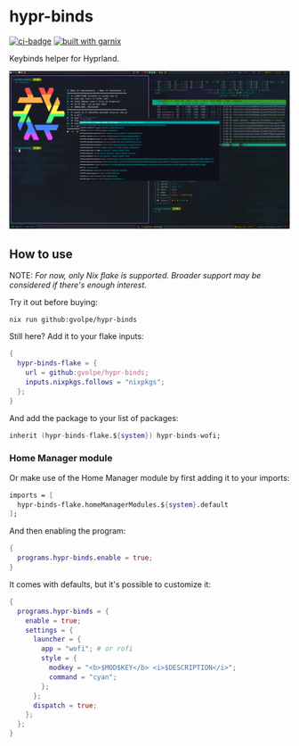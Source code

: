 # hypr-binds

[![ci-badge](https://img.shields.io/static/v1?label=Built%20with&message=nix&color=blue&style=flat&logo=nixos&link=https://nixos.org&labelColor=111212)](https://gvolpe.com)
[![built with garnix](https://img.shields.io/endpoint?url=https%3A%2F%2Fgarnix.io%2Fapi%2Fbadges%2Fgvolpe%2Fhypr-binds%3Fbranch%3Dmain)](https://garnix.io)

Keybinds helper for Hyprland.

![binds](./imgs/hypr-binds.png)

## How to use

NOTE: *For now, only Nix flake is supported. Broader support may be considered if there's enough interest*.
 
Try it out before buying:

```console
nix run github:gvolpe/hypr-binds
```

Still here? Add it to your flake inputs:

```nix
{
  hypr-binds-flake = {
    url = github:gvolpe/hypr-binds;
    inputs.nixpkgs.follows = "nixpkgs";
  };
}
```

And add the package to your list of packages:

```nix
inherit (hypr-binds-flake.${system}) hypr-binds-wofi;
```

### Home Manager module

Or make use of the Home Manager module by first adding it to your imports:

```nix
imports = [
  hypr-binds-flake.homeManagerModules.${system}.default
];
```

And then enabling the program:

```nix
{
  programs.hypr-binds.enable = true;
}
```

It comes with defaults, but it's possible to customize it:

```nix
{
  programs.hypr-binds = {
    enable = true;
    settings = {
      launcher = {
        app = "wofi"; # or rofi
        style = {
          modkey = "<b>$MOD$KEY</b> <i>$DESCRIPTION</i>";
          command = "cyan";
        };
      };
      dispatch = true;
    };
  };
}
```
